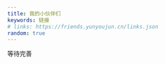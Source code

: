 ```yaml
---
title: 我的小伙伴们
keywords: 链接
# links: https://friends.yunyoujun.cn/links.json
random: true
---
```


<!-- <YunLinks :links="frontmatter.links" :random="frontmatter.random" /> -->
等待完善